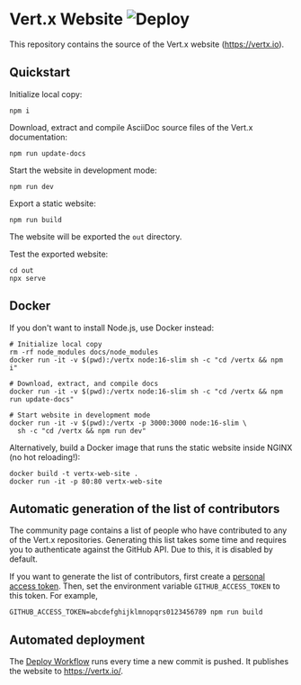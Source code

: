 # Vert.x Website ![Deploy](https://github.com/vertx-web-site/vertx-web-site.github.io/workflows/Deploy/badge.svg)

This repository contains the source of the Vert.x website (https://vertx.io).

## Quickstart

Initialize local copy:

    npm i

Download, extract and compile AsciiDoc source files of the Vert.x documentation:

    npm run update-docs

Start the website in development mode:

    npm run dev

Export a static website:

    npm run build

The website will be exported the `out` directory.

Test the exported website:

    cd out
    npx serve

## Docker

If you don't want to install Node.js, use Docker instead:

```
# Initialize local copy
rm -rf node_modules docs/node_modules
docker run -it -v $(pwd):/vertx node:16-slim sh -c "cd /vertx && npm i"

# Download, extract, and compile docs
docker run -it -v $(pwd):/vertx node:16-slim sh -c "cd /vertx && npm run update-docs"

# Start website in development mode
docker run -it -v $(pwd):/vertx -p 3000:3000 node:16-slim \
  sh -c "cd /vertx && npm run dev"
```

Alternatively, build a Docker image that runs the static website inside NGINX
(no hot reloading!):

    docker build -t vertx-web-site .
    docker run -it -p 80:80 vertx-web-site

## Automatic generation of the list of contributors

The community page contains a list of people who have contributed to any of the
Vert.x repositories. Generating this list takes some time and requires you to
authenticate against the GitHub API. Due to this, it is disabled by default.

If you want to generate the list of contributors, first create a
[personal access token](https://github.com/settings/tokens). Then, set the
environment variable `GITHUB_ACCESS_TOKEN` to this token. For example,

    GITHUB_ACCESS_TOKEN=abcdefghijklmnopqrs0123456789 npm run build

## Automated deployment

The [Deploy Workflow](https://github.com/vertx-web-site/vertx-web-site.github.io/actions/workflows/deploy.yml) runs every time a new commit is pushed. It publishes the website to https://vertx.io/.
